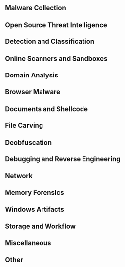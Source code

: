 ## Malware Collection


## Open Source Threat Intelligence


## Detection and Classification


## Online Scanners and Sandboxes


## Domain Analysis


## Browser Malware


## Documents and Shellcode


## File Carving


## Deobfuscation


## Debugging and Reverse Engineering


## Network


## Memory Forensics


## Windows Artifacts


## Storage and Workflow


## Miscellaneous


## Other

